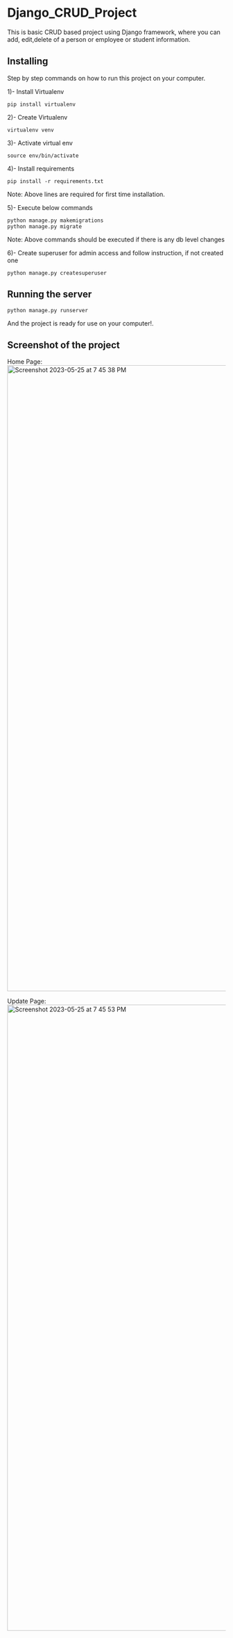 # Django_CRUD_Project
This is basic CRUD based project using Django framework, where you can add, edit,delete of a person or employee or student information.

## Installing
Step by step commands on how to run this project on your computer.

1)- Install Virtualenv
```
pip install virtualenv
```
2)- Create Virtualenv
```
virtualenv venv
```
3)- Activate virtual env
```
source env/bin/activate
```
4)- Install requirements
```
pip install -r requirements.txt
```
Note: Above lines are required for first time installation.

5)- Execute below commands
```
python manage.py makemigrations
python manage.py migrate
```
Note: Above commands should be executed if there is any db level changes

6)- Create superuser for admin access and follow instruction, if not created one
```
python manage.py createsuperuser
```
## Running the server
```
python manage.py runserver
```
And the project is ready for use on your computer!.

## Screenshot of the project
Home Page:
<img width="1440" alt="Screenshot 2023-05-25 at 7 45 38 PM" src="https://github.com/Ajyrajput-2811/Django_CRUD_Project/assets/119350384/9b9d3e4c-f743-49f4-9fd9-11900950ea08">

Update Page:
<img width="1440" alt="Screenshot 2023-05-25 at 7 45 53 PM" src="https://github.com/Ajyrajput-2811/Django_CRUD_Project/assets/119350384/c6844143-1c10-4ef3-acd3-ba1ce9b63516">






